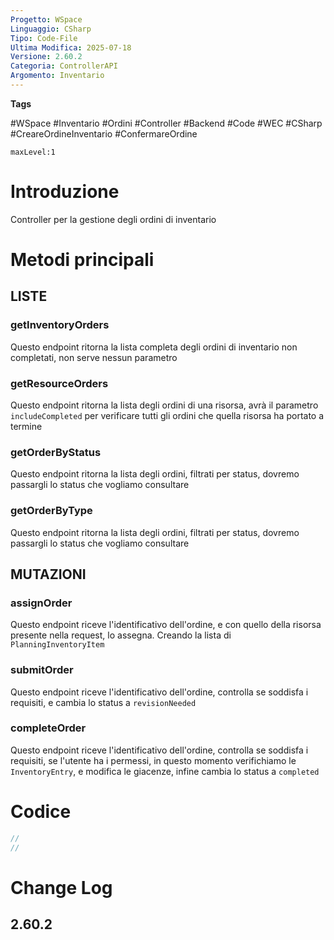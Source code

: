 ```yaml
---
Progetto: WSpace
Linguaggio: CSharp
Tipo: Code-File
Ultima Modifica: 2025-07-18
Versione: 2.60.2
Categoria: ControllerAPI
Argomento: Inventario
---
```

**Tags**

#WSpace #Inventario #Ordini #Controller #Backend 
#Code #WEC #CSharp #CreareOrdineInventario #ConfermareOrdine


```table-of-contents
maxLevel:1
```

# Introduzione

Controller per la gestione degli ordini di inventario 


# Metodi principali 

## LISTE
### getInventoryOrders
Questo endpoint ritorna la lista completa degli ordini di inventario non completati, non serve nessun parametro
### getResourceOrders 
Questo endpoint ritorna la lista degli ordini di una risorsa, avrà il parametro `includeCompleted` per verificare tutti gli ordini che quella risorsa ha portato a termine 
### getOrderByStatus 
Questo endpoint ritorna la lista degli ordini, filtrati per status, dovremo passargli lo status che vogliamo consultare 
### getOrderByType 
Questo endpoint ritorna la lista degli ordini, filtrati per status, dovremo passargli lo status che vogliamo consultare 
## MUTAZIONI 

### assignOrder
Questo endpoint riceve l'identificativo dell'ordine, e con quello della risorsa presente nella request, lo assegna. Creando la lista di `PlanningInventoryItem` 

### submitOrder
Questo endpoint riceve l'identificativo dell'ordine, controlla se soddisfa i requisiti, e cambia lo status a `revisionNeeded`

### completeOrder 
Questo endpoint riceve l'identificativo dell'ordine, controlla se soddisfa i requisiti, se l'utente ha i permessi, in questo momento verifichiamo le `InventoryEntry`, e modifica le giacenze,  infine cambia lo status a `completed`

# Codice 
```C# cpp fold title:WAR_InventoryOrderController 
// 
//

```

# Change Log
## 2.60.2

